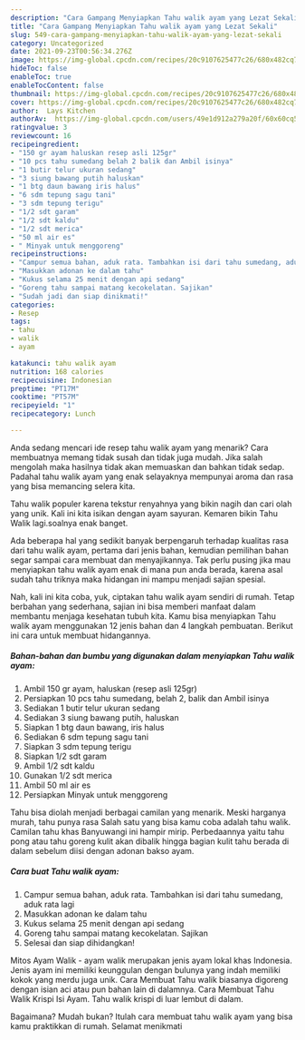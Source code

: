 ```yaml
---
description: "Cara Gampang Menyiapkan Tahu walik ayam yang Lezat Sekali"
title: "Cara Gampang Menyiapkan Tahu walik ayam yang Lezat Sekali"
slug: 549-cara-gampang-menyiapkan-tahu-walik-ayam-yang-lezat-sekali
category: Uncategorized
date: 2021-09-23T00:56:34.276Z
image: https://img-global.cpcdn.com/recipes/20c9107625477c26/680x482cq70/tahu-walik-ayam-foto-resep-utama.jpg
hideToc: false
enableToc: true
enableTocContent: false
thumbnail: https://img-global.cpcdn.com/recipes/20c9107625477c26/680x482cq70/tahu-walik-ayam-foto-resep-utama.jpg
cover: https://img-global.cpcdn.com/recipes/20c9107625477c26/680x482cq70/tahu-walik-ayam-foto-resep-utama.jpg
author:  Lays Kitchen
authorAv:  https://img-global.cpcdn.com/users/49e1d912a279a20f/60x60cq50/avatar.jpg
ratingvalue: 3
reviewcount: 16
recipeingredient:
- "150 gr ayam haluskan resep asli 125gr"
- "10 pcs tahu sumedang belah 2 balik dan Ambil isinya"
- "1 butir telur ukuran sedang"
- "3 siung bawang putih haluskan"
- "1 btg daun bawang iris halus"
- "6 sdm tepung sagu tani"
- "3 sdm tepung terigu"
- "1/2 sdt garam"
- "1/2 sdt kaldu"
- "1/2 sdt merica"
- "50 ml air es"
- " Minyak untuk menggoreng"
recipeinstructions:
- "Campur semua bahan, aduk rata. Tambahkan isi dari tahu sumedang, aduk rata lagi"
- "Masukkan adonan ke dalam tahu"
- "Kukus selama 25 menit dengan api sedang"
- "Goreng tahu sampai matang kecokelatan. Sajikan"
- "Sudah jadi dan siap dinikmati!"
categories:
- Resep
tags:
- tahu
- walik
- ayam

katakunci: tahu walik ayam 
nutrition: 168 calories
recipecuisine: Indonesian
preptime: "PT17M"
cooktime: "PT57M"
recipeyield: "1"
recipecategory: Lunch

---
```



Anda sedang mencari ide resep tahu walik ayam yang menarik? Cara membuatnya memang tidak susah dan tidak juga mudah. Jika salah mengolah maka hasilnya tidak akan memuaskan dan bahkan tidak sedap. Padahal tahu walik ayam yang enak selayaknya mempunyai aroma dan rasa yang bisa memancing selera kita.


Tahu walik populer karena tekstur renyahnya yang bikin nagih dan cari olah yang unik. Kali ini kita isikan dengan ayam sayuran. Kemaren bikin Tahu Walik lagi.soalnya enak banget.

Ada beberapa hal yang sedikit banyak berpengaruh terhadap kualitas rasa dari tahu walik ayam, pertama dari jenis bahan, kemudian pemilihan bahan segar sampai cara membuat dan menyajikannya. Tak perlu pusing jika mau menyiapkan tahu walik ayam enak di mana pun anda berada, karena asal sudah tahu triknya maka hidangan ini mampu menjadi sajian spesial.


Nah, kali ini kita coba, yuk, ciptakan tahu walik ayam sendiri di rumah. Tetap berbahan yang sederhana, sajian ini bisa memberi manfaat dalam membantu menjaga kesehatan tubuh kita. Kamu bisa menyiapkan Tahu walik ayam menggunakan 12 jenis bahan dan 4 langkah pembuatan. Berikut ini cara untuk membuat hidangannya.

<!--inarticleads1-->

##### Bahan-bahan dan bumbu yang digunakan dalam menyiapkan Tahu walik ayam:

1. Ambil 150 gr ayam, haluskan (resep asli 125gr)
1. Persiapkan 10 pcs tahu sumedang, belah 2, balik dan Ambil isinya
1. Sediakan 1 butir telur ukuran sedang
1. Sediakan 3 siung bawang putih, haluskan
1. Siapkan 1 btg daun bawang, iris halus
1. Sediakan 6 sdm tepung sagu tani
1. Siapkan 3 sdm tepung terigu
1. Siapkan 1/2 sdt garam
1. Ambil 1/2 sdt kaldu
1. Gunakan 1/2 sdt merica
1. Ambil 50 ml air es
1. Persiapkan  Minyak untuk menggoreng


Tahu bisa diolah menjadi berbagai camilan yang menarik. Meski harganya murah, tahu punya rasa Salah satu yang bisa kamu coba adalah tahu walik. Camilan tahu khas Banyuwangi ini hampir mirip. Perbedaannya yaitu tahu pong atau tahu goreng kulit akan dibalik hingga bagian kulit tahu berada di dalam sebelum diisi dengan adonan bakso ayam. 

<!--inarticleads2-->

##### Cara buat Tahu walik ayam:

1. Campur semua bahan, aduk rata. Tambahkan isi dari tahu sumedang, aduk rata lagi
1. Masukkan adonan ke dalam tahu
1. Kukus selama 25 menit dengan api sedang
1. Goreng tahu sampai matang kecokelatan. Sajikan
1. Selesai dan siap dihidangkan!

Mitos Ayam Walik - ayam walik merupakan jenis ayam lokal khas Indonesia. Jenis ayam ini memiliki keunggulan dengan bulunya yang indah memiliki kokok yang merdu juga unik. Cara Membuat Tahu walik biasanya digoreng dengan isian aci atau pun bahan lain di dalamnya. Cara Membuat Tahu Walik Krispi Isi Ayam. Tahu walik krispi di luar lembut di dalam. 

Bagaimana? Mudah bukan? Itulah cara membuat tahu walik ayam yang bisa kamu praktikkan di rumah. Selamat menikmati
